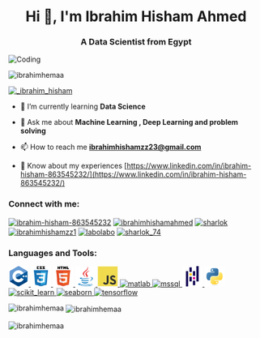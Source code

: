 <h1 align="center">Hi 👋, I'm Ibrahim Hisham Ahmed</h1>
<h3 align="center">A Data Scientist from Egypt</h3>
<img aline="right" alt="Coding" width="400" src="https://cdn.dribbble.com/users/1292677/screenshots/6139167/avento.gif">
<p align="left"> <img src="https://komarev.com/ghpvc/?username=ibrahimhemaa&label=Profile%20views&color=0e75b6&style=flat" alt="ibrahimhemaa" /> </p>

<p align="left"> <a href="https://twitter.com/_ibrahim_hisham" target="blank"><img src="https://img.shields.io/twitter/follow/_ibrahim_hisham?logo=twitter&style=for-the-badge" alt="_ibrahim_hisham" /></a> </p>

- 🌱 I’m currently learning **Data Science**

- 💬 Ask me about **Machine Learning , Deep Learning and problem solving**

- 📫 How to reach me **ibrahimhishamzz23@gmail.com**

- 📄 Know about my experiences [https://www.linkedin.com/in/ibrahim-hisham-863545232/](https://www.linkedin.com/in/ibrahim-hisham-863545232/)

<h3 align="left">Connect with me:</h3>
<p align="left">
<a href="https://linkedin.com/in/ibrahim-hisham-863545232" target="blank"><img align="center" src="https://raw.githubusercontent.com/rahuldkjain/github-profile-readme-generator/master/src/images/icons/Social/linked-in-alt.svg" alt="ibrahim-hisham-863545232" height="30" width="40" /></a>
<a href="https://kaggle.com/ibrahimhishamahmed" target="blank"><img align="center" src="https://raw.githubusercontent.com/rahuldkjain/github-profile-readme-generator/master/src/images/icons/Social/kaggle.svg" alt="ibrahimhishamahmed" height="30" width="40" /></a>
<a href="https://www.codechef.com/users/sharlok" target="blank"><img align="center" src="https://cdn.jsdelivr.net/npm/simple-icons@3.1.0/icons/codechef.svg" alt="sharlok" height="30" width="40" /></a>
<a href="https://www.hackerrank.com/ibrahimhishamzz1" target="blank"><img align="center" src="https://raw.githubusercontent.com/rahuldkjain/github-profile-readme-generator/master/src/images/icons/Social/hackerrank.svg" alt="ibrahimhishamzz1" height="30" width="40" /></a>
<a href="https://codeforces.com/profile/labolabo" target="blank"><img align="center" src="https://raw.githubusercontent.com/rahuldkjain/github-profile-readme-generator/master/src/images/icons/Social/codeforces.svg" alt="labolabo" height="30" width="40" /></a>
<a href="https://www.leetcode.com/sharlok_74" target="blank"><img align="center" src="https://raw.githubusercontent.com/rahuldkjain/github-profile-readme-generator/master/src/images/icons/Social/leet-code.svg" alt="sharlok_74" height="30" width="40" /></a>
</p>

<h3 align="left">Languages and Tools:</h3>
<p align="left"> <a href="https://www.w3schools.com/cpp/" target="_blank" rel="noreferrer"> <img src="https://raw.githubusercontent.com/devicons/devicon/master/icons/cplusplus/cplusplus-original.svg" alt="cplusplus" width="40" height="40"/> </a> <a href="https://www.w3schools.com/css/" target="_blank" rel="noreferrer"> <img src="https://raw.githubusercontent.com/devicons/devicon/master/icons/css3/css3-original-wordmark.svg" alt="css3" width="40" height="40"/> </a> <a href="https://www.w3.org/html/" target="_blank" rel="noreferrer"> <img src="https://raw.githubusercontent.com/devicons/devicon/master/icons/html5/html5-original-wordmark.svg" alt="html5" width="40" height="40"/> </a> <a href="https://www.java.com" target="_blank" rel="noreferrer"> <img src="https://raw.githubusercontent.com/devicons/devicon/master/icons/java/java-original.svg" alt="java" width="40" height="40"/> </a> <a href="https://developer.mozilla.org/en-US/docs/Web/JavaScript" target="_blank" rel="noreferrer"> <img src="https://raw.githubusercontent.com/devicons/devicon/master/icons/javascript/javascript-original.svg" alt="javascript" width="40" height="40"/> </a> <a href="https://www.mathworks.com/" target="_blank" rel="noreferrer"> <img src="https://upload.wikimedia.org/wikipedia/commons/2/21/Matlab_Logo.png" alt="matlab" width="40" height="40"/> </a> <a href="https://www.microsoft.com/en-us/sql-server" target="_blank" rel="noreferrer"> <img src="https://www.svgrepo.com/show/303229/microsoft-sql-server-logo.svg" alt="mssql" width="40" height="40"/> </a> <a href="https://pandas.pydata.org/" target="_blank" rel="noreferrer"> <img src="https://raw.githubusercontent.com/devicons/devicon/2ae2a900d2f041da66e950e4d48052658d850630/icons/pandas/pandas-original.svg" alt="pandas" width="40" height="40"/> </a> <a href="https://www.python.org" target="_blank" rel="noreferrer"> <img src="https://raw.githubusercontent.com/devicons/devicon/master/icons/python/python-original.svg" alt="python" width="40" height="40"/> </a> <a href="https://scikit-learn.org/" target="_blank" rel="noreferrer"> <img src="https://upload.wikimedia.org/wikipedia/commons/0/05/Scikit_learn_logo_small.svg" alt="scikit_learn" width="40" height="40"/> </a> <a href="https://seaborn.pydata.org/" target="_blank" rel="noreferrer"> <img src="https://seaborn.pydata.org/_images/logo-mark-lightbg.svg" alt="seaborn" width="40" height="40"/> </a> <a href="https://www.tensorflow.org" target="_blank" rel="noreferrer"> <img src="https://www.vectorlogo.zone/logos/tensorflow/tensorflow-icon.svg" alt="tensorflow" width="40" height="40"/> </a> </p>

<p><img align="left" src="https://github-readme-stats.vercel.app/api/top-langs?username=ibrahimhemaa&show_icons=true&locale=en&layout=compact" alt="ibrahimhemaa" /></p>

<p>&nbsp;<img align="center" src="https://github-readme-stats.vercel.app/api?username=ibrahimhemaa&show_icons=true&locale=en" alt="ibrahimhemaa" /></p>

<p><img align="center" src="https://github-readme-streak-stats.herokuapp.com/?user=ibrahimhemaa&" alt="ibrahimhemaa" /></p>
